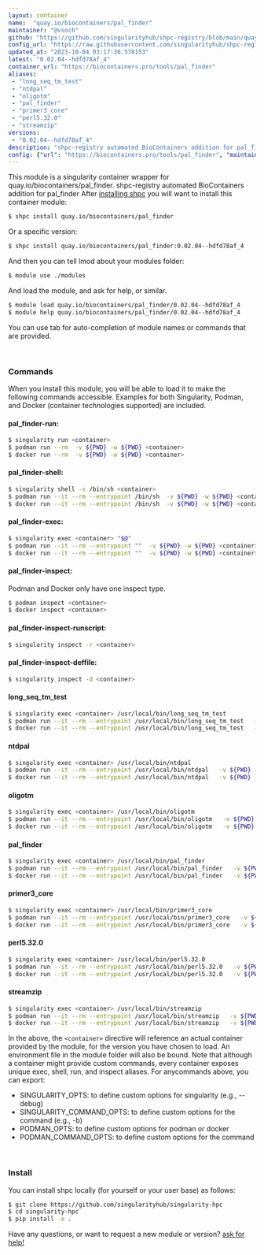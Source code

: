 ```yaml
---
layout: container
name:  "quay.io/biocontainers/pal_finder"
maintainer: "@vsoch"
github: "https://github.com/singularityhub/shpc-registry/blob/main/quay.io/biocontainers/pal_finder/container.yaml"
config_url: "https://raw.githubusercontent.com/singularityhub/shpc-registry/main/quay.io/biocontainers/pal_finder/container.yaml"
updated_at: "2023-10-04 03:17:36.578153"
latest: "0.02.04--hdfd78af_4"
container_url: "https://biocontainers.pro/tools/pal_finder"
aliases:
 - "long_seq_tm_test"
 - "ntdpal"
 - "oligotm"
 - "pal_finder"
 - "primer3_core"
 - "perl5.32.0"
 - "streamzip"
versions:
 - "0.02.04--hdfd78af_4"
description: "shpc-registry automated BioContainers addition for pal_finder"
config: {"url": "https://biocontainers.pro/tools/pal_finder", "maintainer": "@vsoch", "description": "shpc-registry automated BioContainers addition for pal_finder", "latest": {"0.02.04--hdfd78af_4": "sha256:0b6a16059b57bcba5e0052e0ecf4cbdaaccd9f557abb2f008c397ffbbd7999c4"}, "tags": {"0.02.04--hdfd78af_4": "sha256:0b6a16059b57bcba5e0052e0ecf4cbdaaccd9f557abb2f008c397ffbbd7999c4"}, "docker": "quay.io/biocontainers/pal_finder", "aliases": {"long_seq_tm_test": "/usr/local/bin/long_seq_tm_test", "ntdpal": "/usr/local/bin/ntdpal", "oligotm": "/usr/local/bin/oligotm", "pal_finder": "/usr/local/bin/pal_finder", "primer3_core": "/usr/local/bin/primer3_core", "perl5.32.0": "/usr/local/bin/perl5.32.0", "streamzip": "/usr/local/bin/streamzip"}}
---
```


This module is a singularity container wrapper for quay.io/biocontainers/pal_finder.
shpc-registry automated BioContainers addition for pal_finder
After [installing shpc](#install) you will want to install this container module:


```bash
$ shpc install quay.io/biocontainers/pal_finder
```

Or a specific version:

```bash
$ shpc install quay.io/biocontainers/pal_finder:0.02.04--hdfd78af_4
```

And then you can tell lmod about your modules folder:

```bash
$ module use ./modules
```

And load the module, and ask for help, or similar.

```bash
$ module load quay.io/biocontainers/pal_finder/0.02.04--hdfd78af_4
$ module help quay.io/biocontainers/pal_finder/0.02.04--hdfd78af_4
```

You can use tab for auto-completion of module names or commands that are provided.

<br>

### Commands

When you install this module, you will be able to load it to make the following commands accessible.
Examples for both Singularity, Podman, and Docker (container technologies supported) are included.

#### pal_finder-run:

```bash
$ singularity run <container>
$ podman run --rm  -v ${PWD} -w ${PWD} <container>
$ docker run --rm  -v ${PWD} -w ${PWD} <container>
```

#### pal_finder-shell:

```bash
$ singularity shell -s /bin/sh <container>
$ podman run --it --rm --entrypoint /bin/sh  -v ${PWD} -w ${PWD} <container>
$ docker run --it --rm --entrypoint /bin/sh  -v ${PWD} -w ${PWD} <container>
```

#### pal_finder-exec:

```bash
$ singularity exec <container> "$@"
$ podman run --it --rm --entrypoint ""  -v ${PWD} -w ${PWD} <container> "$@"
$ docker run --it --rm --entrypoint ""  -v ${PWD} -w ${PWD} <container> "$@"
```

#### pal_finder-inspect:

Podman and Docker only have one inspect type.

```bash
$ podman inspect <container>
$ docker inspect <container>
```

#### pal_finder-inspect-runscript:

```bash
$ singularity inspect -r <container>
```

#### pal_finder-inspect-deffile:

```bash
$ singularity inspect -d <container>
```


#### long_seq_tm_test

```bash
$ singularity exec <container> /usr/local/bin/long_seq_tm_test
$ podman run --it --rm --entrypoint /usr/local/bin/long_seq_tm_test   -v ${PWD} -w ${PWD} <container> -c " $@"
$ docker run --it --rm --entrypoint /usr/local/bin/long_seq_tm_test   -v ${PWD} -w ${PWD} <container> -c " $@"
```


#### ntdpal

```bash
$ singularity exec <container> /usr/local/bin/ntdpal
$ podman run --it --rm --entrypoint /usr/local/bin/ntdpal   -v ${PWD} -w ${PWD} <container> -c " $@"
$ docker run --it --rm --entrypoint /usr/local/bin/ntdpal   -v ${PWD} -w ${PWD} <container> -c " $@"
```


#### oligotm

```bash
$ singularity exec <container> /usr/local/bin/oligotm
$ podman run --it --rm --entrypoint /usr/local/bin/oligotm   -v ${PWD} -w ${PWD} <container> -c " $@"
$ docker run --it --rm --entrypoint /usr/local/bin/oligotm   -v ${PWD} -w ${PWD} <container> -c " $@"
```


#### pal_finder

```bash
$ singularity exec <container> /usr/local/bin/pal_finder
$ podman run --it --rm --entrypoint /usr/local/bin/pal_finder   -v ${PWD} -w ${PWD} <container> -c " $@"
$ docker run --it --rm --entrypoint /usr/local/bin/pal_finder   -v ${PWD} -w ${PWD} <container> -c " $@"
```


#### primer3_core

```bash
$ singularity exec <container> /usr/local/bin/primer3_core
$ podman run --it --rm --entrypoint /usr/local/bin/primer3_core   -v ${PWD} -w ${PWD} <container> -c " $@"
$ docker run --it --rm --entrypoint /usr/local/bin/primer3_core   -v ${PWD} -w ${PWD} <container> -c " $@"
```


#### perl5.32.0

```bash
$ singularity exec <container> /usr/local/bin/perl5.32.0
$ podman run --it --rm --entrypoint /usr/local/bin/perl5.32.0   -v ${PWD} -w ${PWD} <container> -c " $@"
$ docker run --it --rm --entrypoint /usr/local/bin/perl5.32.0   -v ${PWD} -w ${PWD} <container> -c " $@"
```


#### streamzip

```bash
$ singularity exec <container> /usr/local/bin/streamzip
$ podman run --it --rm --entrypoint /usr/local/bin/streamzip   -v ${PWD} -w ${PWD} <container> -c " $@"
$ docker run --it --rm --entrypoint /usr/local/bin/streamzip   -v ${PWD} -w ${PWD} <container> -c " $@"
```



In the above, the `<container>` directive will reference an actual container provided
by the module, for the version you have chosen to load. An environment file in the
module folder will also be bound. Note that although a container
might provide custom commands, every container exposes unique exec, shell, run, and
inspect aliases. For anycommands above, you can export:

 - SINGULARITY_OPTS: to define custom options for singularity (e.g., --debug)
 - SINGULARITY_COMMAND_OPTS: to define custom options for the command (e.g., -b)
 - PODMAN_OPTS: to define custom options for podman or docker
 - PODMAN_COMMAND_OPTS: to define custom options for the command

<br>

### Install

You can install shpc locally (for yourself or your user base) as follows:

```bash
$ git clone https://github.com/singularityhub/singularity-hpc
$ cd singularity-hpc
$ pip install -e .
```

Have any questions, or want to request a new module or version? [ask for help!](https://github.com/singularityhub/singularity-hpc/issues)